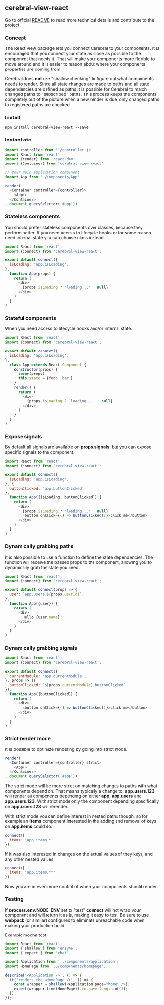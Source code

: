 ## cerebral-view-react

Go to official [README](https://github.com/cerebral/cerebral-view-react/blob/master/README.md) to read more technical details and contribute to the project.

### Concept
The React view package lets you connect Cerebral to your components. It is encouraged that you connect your state as close as possible to the component that needs it. That will make your components more flexible to move around and it is easier to reason about where your components properties are coming from.

Cerebral does **not** use "shallow checking" to figure out what components needs to render. Since all state changes are made to paths and all state dependencies are defined as paths it is possible for Cerebral to match changed paths to "subscribed" paths. This process keeps the components completely out of the picture when a new render is due, only changed paths to registered paths are checked.

### Install
`npm install cerebral-view-react --save`

### Instantiate
```javascript
import controller from './controller.js'
import React from 'react'
import {render} from 'react-dom'
import {Container} from 'cerebral-view-react'

// Your main application component
import App from './components/App'

render(
  <Container controller={controller}>
    <App/>
  </Container>
, document.querySelector('#app'))
```

### Stateless components
You should prefer stateless components over classes, because they perform better. If you need access to lifecycle hooks or for some reason need internal state you can choose  class instead.

```javascript
import React from 'react';
import {connect} from 'cerebral-view-react';

export default connect({
  isLoading: 'app.isLoading',
},
  function App(props) {
    return (
      <div>
        {props.isLoading ? 'loading...' : null}
      </div>
    )
  }
)
```

### Stateful components
When you need access to lifecycle hooks and/or internal state.

```javascript
import React from 'react';
import {connect} from 'cerebral-view-react';

export default connect({
  isLoading: 'app.isLoading',
},
  class App extends React.Component {
    constructor(props) {
      super(props)
      this.state = {foo: 'bar'}
    }
    render() {
      return (
        <div>
          {props.isLoading ? 'loading...' : null}
        </div>
      )
    }
  }
)
```

### Expose signals
By default all signals are available on **props.signals**, but you can expose specific signals to the component.

```javascript
import React from 'react';
import {connect} from 'cerebral-view-react';

export default connect({
  isLoading: 'app.isLoading',
}, {
  buttonClicked: 'app.buttonClicked'
},
  function App({isLoading, buttonClicked}) {
    return (
      <div>
        {props.isLoading ? 'loading...' : null}
        <button onClick={() => buttonClicked()}>click me</button>
      </div>
    )
  }
)
```

### Dynamically grabbing paths
It is also possible to use a function to define the state dependencies. The function will receive the passed props to the component, allowing you to dynamically grab the state you need.

```javascript
import React from 'react';
import {connect} from 'cerebral-view-react';

export default connect(props => {
  user: `app.users.${props.userId}`,
},
  function App({user}) {
    return (
      <div>
        Hello {user.name}!
      </div>
    )
  }
)
```

### Dynamically grabbing signals

```javascript
import React from 'react';
import {connect} from 'cerebral-view-react';

export default connect({
  currentModule: 'app.currentModule',
}, props => ({
  buttonClicked: `${props.currentModule}.buttonClicked`
}),
  function App({buttonClicked}) {
    return (
      <div>
        <button onClick={() => buttonClicked()}>click me</button>
      </div>
    )
  }
)
```

### Strict render mode
It is possible to optimize rendering by going into strict mode.

```javascript
render(
  <Container controller={controller} strict>
    <App/>
  </Container>
, document.querySelector('#app'))
```

The strict mode will be more strict on matching changes to paths with what components depend on. That means typically a change to: **app.users.123** will render all components depending on either **app**, **app.users** and **app.users.123**. With strict mode only the component depending specifically on **app.users.123** will rerender.

With strict mode you can define interest in nested paths though, so for example an **Items** component interested in the adding and removal of keys on **app.items** could do:

```javascript
connect({
  items: 'app.items.*'
})
```

If it was also interested in changes on the actual values of they keys, and any other nested values:

```javascript
connect({
  items: 'app.items.**'
})
```

Now you are in even more control of when your components should render.

### Testing

If **process.env.NODE_ENV** set to "test" **connect** will not wrap your component and will return it as is, making it easy to test.
Be sure to use **webpack** (or similar) configured to eliminate unreachable code when making your production build.

Example mocha test

```js
import React from 'react';
import { shallow } from 'enzyme';
import { expect } from 'chai';

import Application from '../components/application';
import HomePage from '../components/homepage';

describe('<Application />', () => {
  it('renders the <HomePage />', () => {
    const wrapper = shallow(<Application page="home" />);
    expect(wrapper.find(HomePage)).to.have.length.of(1);
  });
});
```
